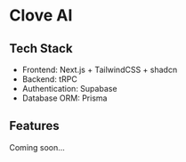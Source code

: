 # Clove AI

## Tech Stack
- Frontend: Next.js + TailwindCSS + shadcn
- Backend: tRPC
- Authentication: Supabase
- Database ORM: Prisma

## Features
Coming soon...
